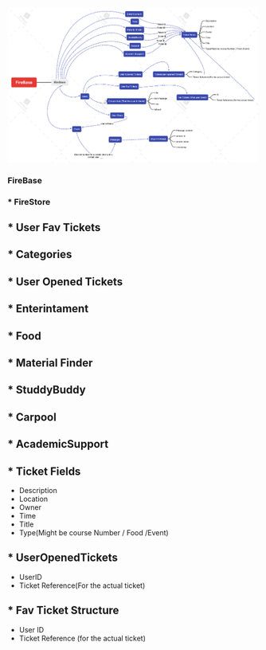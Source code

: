 ![App Stracture Diagram](FireBaseNew.png "FireBase.png Diagram")


### FireBase


### * FireStore

## * User Fav Tickets

## * Categories

## * User Opened Tickets

## * Enterintament

## * Food

## * Material Finder

## * StuddyBuddy

## * Carpool

## * AcademicSupport

## * Ticket Fields
* Description
*	Location
*	Owner
*	Time
*	Title
*	Type(Might be course Number / Food /Event)  


## *	UserOpenedTickets
*	UserID
*	Ticket Reference(For the actual ticket)

## * Fav Ticket Structure 
* User ID
* Ticket Reference (for the actual ticket)
